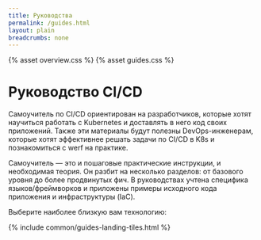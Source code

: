 ```yaml
---
title: Руководства
permalink: /guides.html
layout: plain
breadcrumbs: none
---
```


{% asset overview.css %}
{% asset guides.css %}

<h1 class="docs__title">Руководство CI/CD</h1>
<p>Самоучитель по CI/CD ориентирован на разработчиков, которые хотят научиться работать с Kubernetes и доставлять в него код своих приложений. Также эти материалы будут полезны DevOps-инженерам, которые хотят эффективнее решать задачи по CI/CD в K8s и познакомиться с werf на практике.</p>

<p>Самоучитель — это и пошаговые практические инструкции, и необходимая теория. Он разбит на несколько разделов: от базового уровня до более продвинутых фич. В руководствах учтена специфика языков/фреймворков и приложены примеры исходного кода приложения и инфраструктуры (IaC).</p>

<p>Выберите наиболее близкую вам технологию:</p>

{% include common/guides-landing-tiles.html %}
